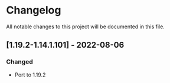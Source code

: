 # Changelog
All notable changes to this project will be documented in this file.

## [1.19.2-1.14.1.101] - 2022-08-06
### Changed
 - Port to 1.19.2